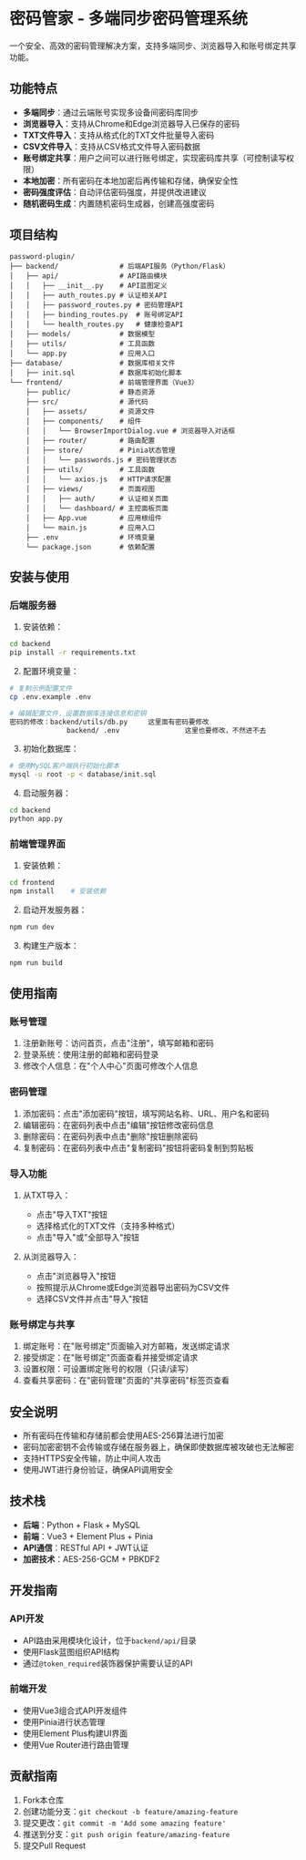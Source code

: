 # 密码管家 - 多端同步密码管理系统

一个安全、高效的密码管理解决方案，支持多端同步、浏览器导入和账号绑定共享功能。

## 功能特点

- **多端同步**：通过云端账号实现多设备间密码库同步
- **浏览器导入**：支持从Chrome和Edge浏览器导入已保存的密码
- **TXT文件导入**：支持从格式化的TXT文件批量导入密码
- **CSV文件导入**：支持从CSV格式文件导入密码数据
- **账号绑定共享**：用户之间可以进行账号绑定，实现密码库共享（可控制读写权限）
- **本地加密**：所有密码在本地加密后再传输和存储，确保安全性
- **密码强度评估**：自动评估密码强度，并提供改进建议
- **随机密码生成**：内置随机密码生成器，创建高强度密码

## 项目结构

```
password-plugin/
├── backend/               # 后端API服务（Python/Flask）
│   ├── api/               # API路由模块
│   │   ├── __init__.py    # API蓝图定义
│   │   ├── auth_routes.py # 认证相关API
│   │   ├── password_routes.py # 密码管理API
│   │   ├── binding_routes.py  # 账号绑定API
│   │   └── health_routes.py   # 健康检查API
│   ├── models/            # 数据模型
│   ├── utils/             # 工具函数
│   └── app.py             # 应用入口
├── database/              # 数据库相关文件
│   ├── init.sql           # 数据库初始化脚本
└── frontend/              # 前端管理界面（Vue3）
    ├── public/            # 静态资源
    ├── src/               # 源代码
    │   ├── assets/        # 资源文件
    │   ├── components/    # 组件
    │   │   └── BrowserImportDialog.vue # 浏览器导入对话框
    │   ├── router/        # 路由配置
    │   ├── store/         # Pinia状态管理
    │   │   └── passwords.js # 密码管理状态
    │   ├── utils/         # 工具函数
    │   │   └── axios.js   # HTTP请求配置
    │   ├── views/         # 页面视图
    │   │   ├── auth/      # 认证相关页面
    │   │   └── dashboard/ # 主控面板页面
    │   ├── App.vue        # 应用根组件
    │   └── main.js        # 应用入口
    ├── .env               # 环境变量
    └── package.json       # 依赖配置
```

## 安装与使用

### 后端服务器

1. 安装依赖：

```bash
cd backend
pip install -r requirements.txt
```

2. 配置环境变量：

```bash
# 复制示例配置文件
cp .env.example .env

# 编辑配置文件，设置数据库连接信息和密钥
密码的修改：backend/utils/db.py     这里面有密码要修改
		      backend/ .env                这里也要修改，不然进不去


```

3. 初始化数据库：

```bash
# 使用MySQL客户端执行初始化脚本
mysql -u root -p < database/init.sql
```

4. 启动服务器：

```bash
cd backend
python app.py
```

### 前端管理界面

1. 安装依赖：

```bash
cd frontend
npm install    # 安装依赖
```

2. 启动开发服务器：

```bash
npm run dev
```

3. 构建生产版本：

```bash
npm run build
```

## 使用指南

### 账号管理

1. 注册新账号：访问首页，点击"注册"，填写邮箱和密码
2. 登录系统：使用注册的邮箱和密码登录
3. 修改个人信息：在"个人中心"页面可修改个人信息

### 密码管理

1. 添加密码：点击"添加密码"按钮，填写网站名称、URL、用户名和密码
2. 编辑密码：在密码列表中点击"编辑"按钮修改密码信息
3. 删除密码：在密码列表中点击"删除"按钮删除密码
4. 复制密码：在密码列表中点击"复制密码"按钮将密码复制到剪贴板

### 导入功能

1. 从TXT导入：
   - 点击"导入TXT"按钮
   - 选择格式化的TXT文件（支持多种格式）
   - 点击"导入"或"全部导入"按钮

2. 从浏览器导入：
   - 点击"浏览器导入"按钮
   - 按照提示从Chrome或Edge浏览器导出密码为CSV文件
   - 选择CSV文件并点击"导入"按钮

### 账号绑定与共享

1. 绑定账号：在"账号绑定"页面输入对方邮箱，发送绑定请求
2. 接受绑定：在"账号绑定"页面查看并接受绑定请求
3. 设置权限：可设置绑定账号的权限（只读/读写）
4. 查看共享密码：在"密码管理"页面的"共享密码"标签页查看

## 安全说明

- 所有密码在传输和存储前都会使用AES-256算法进行加密
- 密码加密密钥不会传输或存储在服务器上，确保即使数据库被攻破也无法解密
- 支持HTTPS安全传输，防止中间人攻击
- 使用JWT进行身份验证，确保API调用安全

## 技术栈

- **后端**：Python + Flask + MySQL
- **前端**：Vue3 + Element Plus + Pinia
- **API通信**：RESTful API + JWT认证
- **加密技术**：AES-256-GCM + PBKDF2

## 开发指南

### API开发

- API路由采用模块化设计，位于`backend/api/`目录
- 使用Flask蓝图组织API结构
- 通过`@token_required`装饰器保护需要认证的API

### 前端开发

- 使用Vue3组合式API开发组件
- 使用Pinia进行状态管理
- 使用Element Plus构建UI界面
- 使用Vue Router进行路由管理

## 贡献指南

1. Fork本仓库
2. 创建功能分支：`git checkout -b feature/amazing-feature`
3. 提交更改：`git commit -m 'Add some amazing feature'`
4. 推送到分支：`git push origin feature/amazing-feature`
5. 提交Pull Request